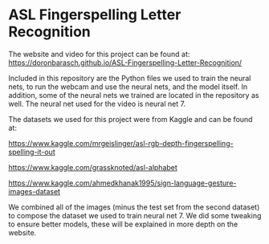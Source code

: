 # ASL Fingerspelling Letter Recognition

The website and video for this project can be found at: https://doronbarasch.github.io/ASL-Fingerspelling-Letter-Recognition/

Included in this repository are the Python files we used to train the neural nets, to run the webcam and use the neural nets, and the model itself. In addition, some of the neural nets we trained are located in the repository as well. The neural net used for the video is neural net 7.

The datasets we used for this project were from Kaggle and can be found at:

https://www.kaggle.com/mrgeislinger/asl-rgb-depth-fingerspelling-spelling-it-out

https://www.kaggle.com/grassknoted/asl-alphabet

https://www.kaggle.com/ahmedkhanak1995/sign-language-gesture-images-dataset

We combined all of the images (minus the test set from the second dataset) to compose the dataset we used to train neural net 7. We did some tweaking to ensure better models, these will be explained in more depth on the website.
